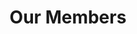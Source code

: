 ---
layout: members
title: Our Members
permalink: /members
officers:
  Alan Burstein:
    title: "President"
    img: "alan.jpg"
    social:
      facebook: "https://www.facebook.com/alan.burstein.560"
      linkedin: "https://www.linkedin.com/in/alan-burstein/"
      github: "https://github.com/osirissc2"
      email: "alanbur@bu.edu"
  Rudhra Raveendran:
    title: "Vice President"
    img: "rudy.jpg"
    social:
      facebook: "https://www.facebook.com/sooperooday/"
      twitter: "https://twitter.com/sooperooday"
      linkedin: "https://www.linkedin.com/in/rooday/"
      github: "https://github.com/ROODAY"
      email: "rooday@bu.edu"
  Sumara Ali:
    title: "Treasurer"
    img: "sumara.jpg"
    social:
      linkedin: "https://www.linkedin.com/in/sumara-ali/"
      github: "https://github.com/sumara523"
      email: "alisum@bu.edu"
  Jason Cho:
    title: "Director of Operations"
    img: "jason.jpg"
    social:
      linkedin: "https://www.linkedin.com/in/jason-j-cho/"
      github: "https://github.com/jjuncho"
      email: "jjuncho@bu.edu"
  Julius Frost:
    title: "Director of Internal Development"
    img: "julius.jpg"
    social:
      facebook: "https://www.facebook.com/JuliusFrost0"
      twitter: "https://twitter.com/Julius_Frost"
      linkedin: "https://www.linkedin.com/in/juliusfrost/"
      github: "https://github.com/juliusfrost"
      email: "juliusf@bu.edu"
  Brian He:
    title: "Director of Marketing"
    img: "brian.jpg"
    social:
      linkedin: "https://www.linkedin.com/in/brian-he/"
      github: "https://github.com/brianhe12"
      email: "brianhe@bu.edu"
  Jinghu Lei:
    title: "Director of Recruitment"
    img: "jing.jpg"
    social:
      linkedin: "https://www.linkedin.com/in/jinghu-lei/"
      github: "https://github.com/jinghul"
      email: "jinghul@bu.edu"
members:
  Rachel Yang:
    img: "rachel.jpg"
    social:
      linkedin: "https://www.linkedin.com/in/rachel-yang-76049312b/"
      email: "ryang3@bu.edu"
alumni:
---